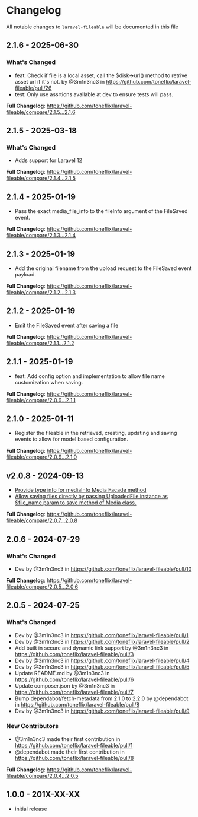 # Changelog

All notable changes to `laravel-fileable` will be documented in this file

## 2.1.6 - 2025-06-30

### What's Changed

* feat: Check if file is a local asset, call the $disk->url() method to retrive asset url if it's not. by @3m1n3nc3 in https://github.com/toneflix/laravel-fileable/pull/26
* test: Only use assrtions available at dev to ensure tests will pass.

**Full Changelog**: https://github.com/toneflix/laravel-fileable/compare/2.1.5...2.1.6

## 2.1.5 - 2025-03-18

### What's Changed

* Adds support for Laravel 12

**Full Changelog**: https://github.com/toneflix/laravel-fileable/compare/2.1.4...2.1.5

## 2.1.4 - 2025-01-19

* Pass the exact media_file_info to the fileInfo argument of the FileSaved event.

**Full Changelog**: https://github.com/toneflix/laravel-fileable/compare/2.1.3...2.1.4

## 2.1.3 - 2025-01-19

* Add the original filename from the upload request to the FileSaved event payload.

**Full Changelog**: https://github.com/toneflix/laravel-fileable/compare/2.1.2...2.1.3

## 2.1.2 - 2025-01-19

* Emit the FileSaved event after saving a file

**Full Changelog**: https://github.com/toneflix/laravel-fileable/compare/2.1.1...2.1.2

## 2.1.1 - 2025-01-19

* feat: Add config option and implementation to allow file name customization when saving.

**Full Changelog**: https://github.com/toneflix/laravel-fileable/compare/2.0.9...2.1.1

## 2.1.0 - 2025-01-11

- Register the fileable in the retrieved, creating, updating and saving events to allow for model based configuration.

**Full Changelog**: https://github.com/toneflix/laravel-fileable/compare/2.0.9...2.1.0

## v2.0.8 - 2024-09-13

- [Provide type info for mediaInfo Media Facade method](https://github.com/toneflix/laravel-fileable/commit/73dfe5f6b478d79b2b04215f7d54b698ec979b54)
- [Allow saving files directly by passing UploadedFile instance as $file_name param to save method of Media class.](https://github.com/toneflix/laravel-fileable/commit/d21c311742723483a6ca402ba386e2f1a99ec011)

**Full Changelog**: https://github.com/toneflix/laravel-fileable/compare/2.0.7...2.0.8

## 2.0.6 - 2024-07-29

### What's Changed

* Dev by @3m1n3nc3 in https://github.com/toneflix/laravel-fileable/pull/10

**Full Changelog**: https://github.com/toneflix/laravel-fileable/compare/2.0.5...2.0.6

## 2.0.5 - 2024-07-25

### What's Changed

* Dev by @3m1n3nc3 in https://github.com/toneflix/laravel-fileable/pull/1
* Dev by @3m1n3nc3 in https://github.com/toneflix/laravel-fileable/pull/2
* Add built in secure and dynamic link support by @3m1n3nc3 in https://github.com/toneflix/laravel-fileable/pull/3
* Dev by @3m1n3nc3 in https://github.com/toneflix/laravel-fileable/pull/4
* Dev by @3m1n3nc3 in https://github.com/toneflix/laravel-fileable/pull/5
* Update README.md by @3m1n3nc3 in https://github.com/toneflix/laravel-fileable/pull/6
* Update composer.json by @3m1n3nc3 in https://github.com/toneflix/laravel-fileable/pull/7
* Bump dependabot/fetch-metadata from 2.1.0 to 2.2.0 by @dependabot in https://github.com/toneflix/laravel-fileable/pull/8
* Dev by @3m1n3nc3 in https://github.com/toneflix/laravel-fileable/pull/9

### New Contributors

* @3m1n3nc3 made their first contribution in https://github.com/toneflix/laravel-fileable/pull/1
* @dependabot made their first contribution in https://github.com/toneflix/laravel-fileable/pull/8

**Full Changelog**: https://github.com/toneflix/laravel-fileable/compare/2.0.4...2.0.5

## 1.0.0 - 201X-XX-XX

- initial release
